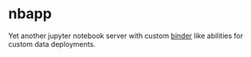 # nbapp
Yet another jupyter notebook server with custom [binder](https://binder.pangeo.io/) like abilities for custom data deployments.
